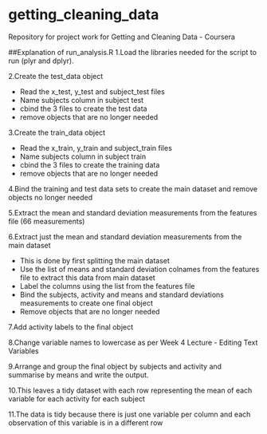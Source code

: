 # getting_cleaning_data
Repository for project work for Getting and Cleaning Data - Coursera

##Explanation of run_analysis.R
1.Load the libraries needed for the script to run (plyr and dplyr).

2.Create the test_data object 
  * Read the x_test, y_test and subject_test files
  * Name subjects column in subject test
  * cbind the 3 files to create the test data
  * remove objects that are no longer needed

3.Create the train_data object  
  * Read the x_train, y_train and subject_train files
  * Name subjects column in subject train
  * cbind the 3 files to create the training data
  * remove objects that are no longer needed

4.Bind the training and test data sets to create the main dataset and remove objects no longer needed

5.Extract the mean and standard deviation measurements from the features file (66 measurements)

6.Extract just the mean and standard deviation measurements from the main dataset
  * This is done by first splitting the main dataset
  * Use the list of means and standard deviation colnames from the features file to extract this data from main dataset
  * Label the columns using the list from the features file
  * Bind the subjects, activity and means and standard deviations measurements to create one final object
  * Remove objects that are no longer needed

7.Add activity labels to the final object

8.Change variable names to lowercase as per Week 4 Lecture - Editing Text Variables

9.Arrange and group the final object by subjects and activity and summarise by means and write the output.

10.This leaves a tidy dataset with each row representing the mean of each variable for each activity for each subject

11.The data is tidy because there is just one variable per column and each observation of this variable is in a different row
